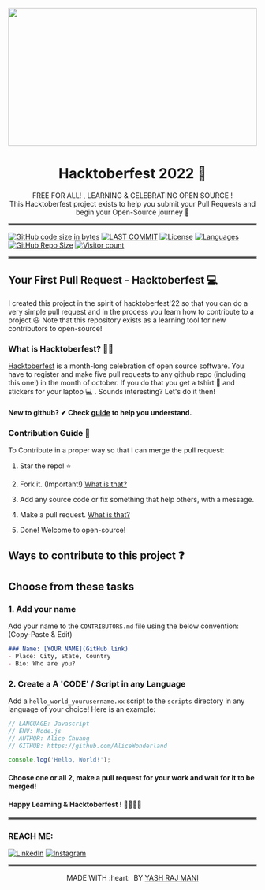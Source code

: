 
<p align="center">
    <a href="https://hacktoberfest.com/">
        <img src="https://media-exp1.licdn.com/dms/image/sync/C5627AQE-cOFQ_qr6Yw/articleshare-shrink_1280_800/0/1664878767110?e=1665496800&v=beta&t=ZY6sDLm81YuBlh2a6jut12FQWlCOout05AG_7bedgfg" width="100%" height="280px">
    </a>
</p>

<h1 align="center"> Hacktoberfest 2022 🎉</h1>

<p align="center">
 FREE FOR ALL! , LEARNING & CELEBRATING OPEN SOURCE !<br>
 This Hacktoberfest project exists to help you submit your Pull Requests and begin your Open-Source journey 🙌

</p>

<hr style="border:2px solid gray">

[![GitHub code size in bytes](https://img.shields.io/github/languages/code-size/yashrajmani/hacktoberfest-2022?style=for-the-badge)](https://github.com/yashrajmani/)
[![LAST COMMIT](https://img.shields.io/github/last-commit/yashrajmani/hacktoberfest-2022?style=for-the-badge)](https://github.com/yashrajmani/)
[![License](https://img.shields.io/github/license/yashrajmani/hacktoberfest-2022?style=for-the-badge)](https://github.com/yashrajmani/)
[![Languages](https://img.shields.io/github/languages/count/yashrajmani/hacktoberfest-2022?style=for-the-badge)](https://github.com/yashrajmani/)
[![GitHub Repo Size](https://img.shields.io/github/repo-size/yashrajmani/hacktoberfest-2022?style=for-the-badge)](https://github.com/yashrajmani/)
[![Visitor count](https://shields-io-visitor-counter.herokuapp.com/badge?page=yashrajmani/hacktoberfest-2022r&color=1D70B8&logo=GitHub&logoColor=FFFFFF&style=for-the-badge)](https://github.com/yashrajmani/hacktoberfest-2022)

<hr style="border:2px solid gray">
  
## Your First Pull Request - Hacktoberfest 💻
I created this project in the spirit of hacktoberfest'22 so that you can do a very simple pull request and in the process you learn how to contribute to a project :smiley:
Note that this repository exists as a learning tool for new contributors to open-source!

### What is Hacktoberfest? 👨‍💻
[Hacktoberfest](https://hacktoberfest.com/about/) is a month-long celebration of open source software. You have to register and make five pull requests to any github repo (including this one!) in the month of october. If you do that you get a tshirt :tshirt: and stickers for your laptop :computer: . Sounds interesting? Let's do it then!
#### New to github? ✔ Check [guide](https://guides.github.com/activities/hello-world/) to help you understand.

### Contribution Guide 👀

To Contribute in a proper way so that I can merge the pull request:

1. Star the repo! :star:

2. Fork it. (Important!) [What is that?](https://help.github.com/articles/fork-a-repo/)

3. Add any source code or fix something that help others, with a message.

4. Make a pull request. [What is that?](https://help.github.com/articles/creating-a-pull-request-from-a-fork/)

5. Done! Welcome to open-source!


## Ways to contribute to this project ❓
## Choose from these tasks
### 1. Add your name
Add your name to the `CONTRIBUTORS.md` file using the below convention:
(Copy-Paste & Edit)

```markdown
### Name: [YOUR NAME](GitHub link)
- Place: City, State, Country
- Bio: Who are you?
```


### 2. Create a A 'CODE' / Script in any Language
Add a `hello_world_yourusername.xx` script to the `scripts` directory in any language of your choice! Here is an example:

```Javascript
// LANGUAGE: Javascript
// ENV: Node.js
// AUTHOR: Alice Chuang
// GITHUB: https://github.com/AliceWonderland

console.log('Hello, World!');

```

#### Choose one or all 2, make a pull request for your work and wait for it to be merged!

#### Happy Learning & Hacktoberfest ! 🎇🎇🎇🎇

<hr style="border:2px solid gray">



### REACH ME:
[![LinkedIn](https://img.shields.io/badge/LinkedIn-connect-blue.svg?logo=linkedin&logoColor=white)](https://www.linkedin.com/in/yashrajmani/) 
[![Instagram](https://img.shields.io/badge/Instagram-follow-purple.svg?logo=instagram&logoColor=white)](https://www.instagram.com/yashrajmani/)

<hr style="border:2px solid gray">

<p align="center">
	MADE WITH :heart: &nbsp;BY <a href="https://github.com/yashrajmani/">YASH RAJ MANI</a>
</p>


